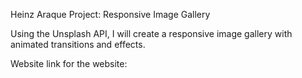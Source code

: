 Heinz Araque
Project: Responsive Image Gallery

Using the Unsplash API, I will create a responsive image gallery with animated transitions and effects. 

Website link for the website: